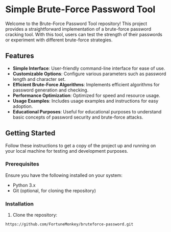 # Simple Brute-Force Password Tool

Welcome to the Brute-Force Password Tool repository! This project provides a straightforward implementation of a brute-force password cracking tool. With this tool, users can test the strength of their passwords or experiment with different brute-force strategies.

## Features

- **Simple Interface**: User-friendly command-line interface for ease of use.
- **Customizable Options**: Configure various parameters such as password length and character set.
- **Efficient Brute-Force Algorithms**: Implements efficient algorithms for password generation and checking.
- **Performance Optimization**: Optimized for speed and resource usage.
- **Usage Examples**: Includes usage examples and instructions for easy adoption.
- **Educational Purposes**: Useful for educational purposes to understand basic concepts of password security and brute-force attacks.

## Getting Started

Follow these instructions to get a copy of the project up and running on your local machine for testing and development purposes.

### Prerequisites

Ensure you have the following installed on your system:

- Python 3.x
- Git (optional, for cloning the repository)

### Installation

1. Clone the repository:

```bash
https://github.com/FortuneMonkey/bruteforce-password.git
